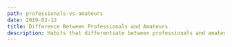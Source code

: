 ```yaml
---
path: professionals-vs-amateurs
date: 2019-02-12
title: Difference Between Professionals and Amateurs
description: Habits that differentiate between professionals and amateurs.
---
```


